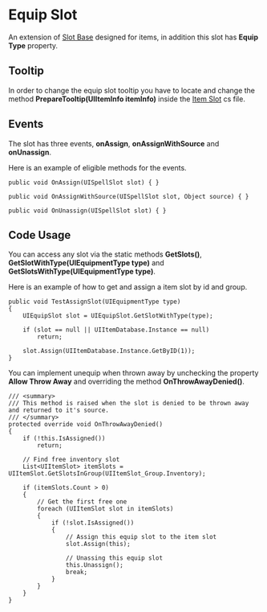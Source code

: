 # Equip Slot
An extension of [Slot Base](slot_base.md) designed for items, in addition this slot has **Equip Type** property.

## Tooltip
In order to change the equip slot tooltip you have to locate and change the method **PrepareTooltip(UIItemInfo itemInfo)** inside the [Item Slot](item_slot.cs) cs file.

## Events
The slot has three events, **onAssign**, **onAssignWithSource** and **onUnassign**.

Here is an example of eligible methods for the events.

```
public void OnAssign(UISpellSlot slot) { }

public void OnAssignWithSource(UISpellSlot slot, Object source) { }

public void OnUnassign(UISpellSlot slot) { }
```

## Code Usage
You can access any slot via the static methods **GetSlots()**, **GetSlotWithType(UIEquipmentType type)** and **GetSlotsWithType(UIEquipmentType type)**.

Here is an example of how to get and assign a item slot by id and group.

```
public void TestAssignSlot(UIEquipmentType type)
{
    UIEquipSlot slot = UIEquipSlot.GetSlotWithType(type);
    
    if (slot == null || UIItemDatabase.Instance == null)
        return;

    slot.Assign(UIItemDatabase.Instance.GetByID(1));
}
```

You can implement unequip when thrown away by unchecking the property **Allow Throw Away** and overriding the method **OnThrowAwayDenied()**.

```
/// <summary>
/// This method is raised when the slot is denied to be thrown away and returned to it's source.
/// </summary>
protected override void OnThrowAwayDenied()
{
    if (!this.IsAssigned())
        return;

    // Find free inventory slot
    List<UIItemSlot> itemSlots = UIItemSlot.GetSlotsInGroup(UIItemSlot_Group.Inventory);

    if (itemSlots.Count > 0)
    {
        // Get the first free one
        foreach (UIItemSlot slot in itemSlots)
        {
            if (!slot.IsAssigned())
            {
                // Assign this equip slot to the item slot
                slot.Assign(this);

                // Unassing this equip slot
                this.Unassign();
                break;
            }
        }
    }
}
```
